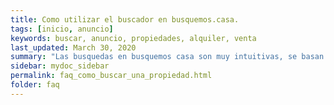 ```yaml
---
title: Como utilizar el buscador en busquemos.casa.
tags: [inicio, anuncio]
keywords: buscar, anuncio, propiedades, alquiler, venta
last_updated: March 30, 2020
summary: "Las busquedas en busquemos casa son muy intuitivas, se basan en localizacion y precio principalmente, aunque usted puede agregar filtros para reducir las propiedades."
sidebar: mydoc_sidebar
permalink: faq_como_buscar_una_propiedad.html
folder: faq
---
```

